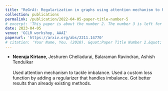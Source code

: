 ```yaml
---
title: "ReGrAt: Regularization in graphs using attention mechanism to handle class imbalance"
collection: publications
permalink: /publication/2022-04-05-paper-title-number-5
# excerpt: 'This paper is about the number 2. The number 3 is left for future work.'
date: 2023-04-05
venue: 'GCLR workshop, AAAI'
paperurl: 'https://arxiv.org/abs/2211.14770'
# citation: 'Your Name, You. (2010). &quot;Paper Title Number 2.&quot; <i>Journal 1</i>. 1(2).'
---
```

* **Neeraja Kirtane**, Jeshuren Chelladurai, Balaraman Ravindran, Ashish Tendulkar<br><br> Used attention mechanism to tackle imbalance. Used a custom loss function by adding a regularizer that handles imbalance.  Got better results than already existing methods.

         
        

<!-- Recommended citation: Your Name, You. (2010). "Paper Title Number 2." <i>Journal 1</i>. 1(2). -->